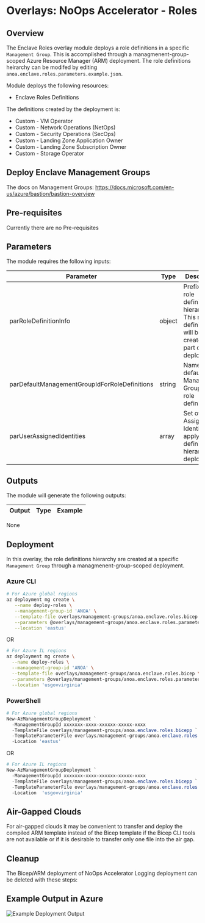 # Overlays: NoOps Accelerator - Roles

## Overview

The Enclave Roles overlay module deploys a role definitions in a specific `Management Group`.  This is accomplished through a managmenent-group-scoped Azure Resource Manager (ARM) deployment.  The role definitions heirarchy can be modifed by editing `anoa.enclave.roles.parameters.example.json`.  

Module deploys the following resources:

* Enclave Roles Definitions

The definitions created by the deployment is:

* Custom - VM Operator
* Custom - Network Operations (NetOps)
* Custom - Security Operations (SecOps)
* Custom - Landing Zone Application Owner
* Custom - Landing Zone Subscription Owner
* Custom - Storage Operator

## Deploy Enclave Management Groups

The docs on Management Groups: <https://docs.microsoft.com/en-us/azure/bastion/bastion-overview>

## Pre-requisites

Currently there are no Pre-requisites

## Parameters

The module requires the following inputs:

| Parameter                             | Type   | Description                                                                                                                                                     | Requirements                      | Example               |
| ------------------------------------- | ------ | --------------------------------------------------------------------------------------------------------------------------------------------------------------- | --------------------------------- | --------------------- |
| parRoleDefinitionInfo      | object | Prefix for the role definition hierarchy.  This role definition will be created as part of the deployment.                                                    | role definition                   | `none`                 |
| parDefaultManagementGroupIdForRoleDefinitions | string | Name for default Management Group Id For role definitions. | Minimum two characters            | `ANOA` |
| parUserAssignedIdentities | array   | Set of User Assigned Identities to apply role definitions hierarchy of deployment | `none`  | `none` |

## Outputs

The module will generate the following outputs:

| Output | Type | Example |
| ------ | ---- | ------- |
None

## Deployment

In this overlay, the role definitions hierarchy are created at a specific `Management Group` through a managmenent-group-scoped deployment.

### Azure CLI

```bash
# For Azure global regions
az deployment mg create \
   --name deploy-roles \
   --management-group-id 'ANOA' \
   --template-file overlays/management-groups/anoa.enclave.roles.bicep \
   --parameters @overlays/management-groups/anoa.enclave.roles.parameters.example.json \
   --location 'eastus'
```

OR

```bash
# For Azure IL regions
az deployment mg create \
  --name deploy-roles \
  --management-group-id 'ANOA' \
  --template-file overlays/management-groups/anoa.enclave.roles.bicep \
  --parameters @overlays/management-groups/anoa.enclave.roles.parameters.example.json \
  --location 'usgovvirginia'
```

### PowerShell

```powershell
# For Azure global regions
New-AzManagementGroupDeployment `
  -ManagementGroupId xxxxxxx-xxxx-xxxxxx-xxxxx-xxxx
  -TemplateFile overlays/management-groups/anoa.enclave.roles.bicepp `
  -TemplateParameterFile overlays/management-groups/anoa.enclave.roles.parameters.example.json `
  -Location 'eastus'
```

OR

```powershell
# For Azure IL regions
New-AzManagementGroupDeployment `
  -ManagementGroupId xxxxxxx-xxxx-xxxxxx-xxxxx-xxxx
  -TemplateFile overlays/management-groups/anoa.enclave.roles.bicepp `
  -TemplateParameterFile overlays/management-groups/anoa.enclave.roles.parameters.example.json `
  -Location  'usgovvirginia'
```

## Air-Gapped Clouds

For air-gapped clouds it may be convenient to transfer and deploy the compiled ARM template instead of the Bicep template if the Bicep CLI tools are not available or if it is desirable to transfer only one file into the air gap.

## Cleanup

The Bicep/ARM deployment of NoOps Accelerator Logging deployment can be deleted with these steps:

## Example Output in Azure

![Example Deployment Output](images/operationsNetworkExampleDeploymentOutput.png "Example Deployment Output in Azure global regions")
